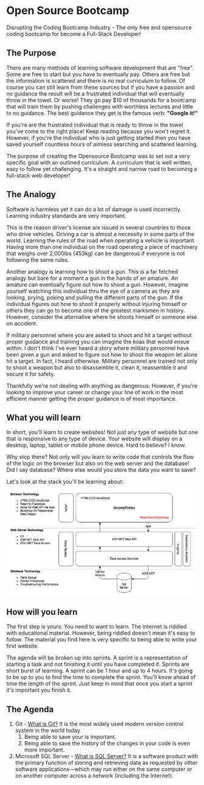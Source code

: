 # Open Source Bootcamp
Disrupting the Coding Bootcamp Industry - The only free and opensource coding bootcamp for become a Full-Stack Developer!

## The Purpose
There are many methods of learning software development that are "free". Some are free to start but you have to eventually pay. Others are free but the information is scattered and there is no real curriculum to follow. Of course you can still learn from these sources but if you have a passion and no guidance the result will be a frustrated individual that will eventually throw in the towel. Or worse! They go pay $10 of thousands for a bootcamp that will train them by pushing challenges with worthless lectures and little to no guidance. The best guidance they get is the famous verb: **"Google it!"**

If you're are the frustrated individual that is ready to throw in the towel you've come to the right place! Keep reading because you won't regret it. However, if you're the individual who is just getting started then you have saved yourself countless hours of aimless searching and scattered learning.

The purpose of creating the Opensource Bootcamp was to set out a very specific goal with an outlined curriculum. A curriculum that is well written, easy to follow yet challenging. It's a straight and narrow road to becoming a full-stack web developer!

## The Analogy
Software is harmless yet it can do a lot of damage is used incorrectly. Learning industry standards are very important. 

This is the reason driver's license are issued in several countries to those who drive vehicles. Driving a car is almost a necessity in some parts of the world. Learning the rules of the road when operating a vehicle is important. Having more than one individual on the road operating a piece of machinery that weighs over 2,000lbs (453kg) can be dangerous if everyone is not following the same rules.

Another analogy is learning how to shoot a gun. This is a far fetched analogy but bare for a moment a gun in the hands of an amature. An amature can eventually figure out how to shoot a gun. However, imagine yourself watching this individual thru the eye of a camera as they are looking, prying, poking and pulling the different parts of the gun. If the individual figures out how to shoot it properly without injuring himself or others they can go to become one of the greatest marksmen in history. However, consider the alternative where he shoots himself or someone else on accident.

If military personnel where you are asked to shoot and hit a target without proper guidance and training you can imagine the koas that would ensue within. I don't think I've ever heard a story where military personnel have been given a gun and asked to figure out how to shoot the weapon let alone hit a target. In fact, I heard otherwise. Military personnel are trained not only to shoot a weapon but also to disassemble it, clean it, reassemble it and secure it for safety.

Thankfully we're not dealing with anything as dangerous. However, if you're looking to improve your career or change your line of work in the most efficient manner getting the proper guidance is of most importance.

## What you will learn
In short, you'll learn to create websites! Not just any type of website but one that is responsive to any type of device. Your website will display on a desktop, laptop, tablet or mobile phone device. Hard to believe? I know. 

Why stop there? Not only will you learn to write code that controls the flow of the logic on the browser but also on the web server and the database! Did I say database? Where else would you store the data you want to save?

Let's look at the stack you'll be learning about:

![Full Stack Diagram](/fullstackdiagram.jpg)

## How will you learn
The first step is yours. You need to want to learn. The internet is riddled with educational material. However, being riddled doesn't mean it's easy to follow. The material you find here is very specific to being able to write your first website. 

The agenda will be broken up into sprints. A sprint is a representation of starting a task and not finishing it until you have completed it. Sprints are short burst of learning. A sprint can be 1 hour and up to 4 hours. It's going to be up to you to find the time to complete the sprint. You'll know ahead of time the length of the sprint. Just keep in mind that once you start a sprint it's important you finish it.

## The Agenda
1. Git - [What is Git?](https://www.atlassian.com/git/tutorials/what-is-git) It is the most widely used modern version control system in the world today
   1. Being able to save your is important.
   1. Being able to save the history of the changes in your code is even more important.
1. Microsoft SQL Server - [What is SQL Server?](https://en.wikipedia.org/wiki/Microsoft_SQL_Server) It is a software product with the primary function of storing and retrieving data as requested by other software applications—which may run either on the same computer or on another computer across a network (including the Internet).
